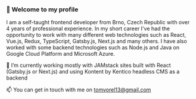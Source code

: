 ### 👋 Welcome to my profile

I am a self-taught frontend developer from Brno, Czech Republic with over 4 years of professional experience. In my short career I've had the opportunity to work with many different web technologies such as React, Vue.js, Redux, TypeScript, Gatsby.js, Next.js and many others. I have also worked with some backend technologies such as Node.js and Java on Google Cloud Platform and Microsoft Azure.

🔭 I’m currently working mostly with JAMstack sites built with React (Gatsby.js or Next.js) and using Kontent by Kentico headless CMS as a backend

📫 You can get in touch with me on tomvorel13@gmail.com
